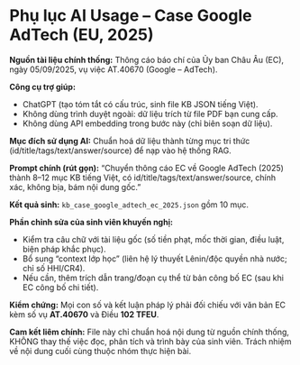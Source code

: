 # Phụ lục AI Usage – Case Google AdTech (EU, 2025)

**Nguồn tài liệu chính thống:** Thông cáo báo chí của Ủy ban Châu Âu (EC), ngày 05/09/2025, vụ việc AT.40670 (Google – AdTech).

**Công cụ trợ giúp:**
- ChatGPT (tạo tóm tắt có cấu trúc, sinh file KB JSON tiếng Việt).
- Không dùng trình duyệt ngoài: dữ liệu trích từ file PDF bạn cung cấp.
- Không dùng API embedding trong bước này (chỉ biên soạn dữ liệu).

**Mục đích sử dụng AI:** Chuẩn hoá dữ liệu thành từng mục tri thức (id/title/tags/text/answer/source) để nạp vào hệ thống RAG.

**Prompt chính (rút gọn):** “Chuyển thông cáo EC về Google AdTech (2025) thành 8–12 mục KB tiếng Việt, có id/title/tags/text/answer/source, chính xác, không bịa, bám nội dung gốc.”

**Kết quả sinh:** `kb_case_google_adtech_ec_2025.json` gồm 10 mục.

**Phần chỉnh sửa của sinh viên khuyến nghị:**
- Kiểm tra câu chữ với tài liệu gốc (số tiền phạt, mốc thời gian, điều luật, biện pháp khắc phục).
- Bổ sung “context lớp học” (liên hệ lý thuyết Lênin/độc quyền nhà nước; chỉ số HHI/CR4).
- Nếu cần, thêm trích dẫn trang/đoạn cụ thể từ bản công bố EC (sau khi EC công bố chi tiết).

**Kiểm chứng:** Mọi con số và kết luận pháp lý phải đối chiếu với văn bản EC kèm số vụ **AT.40670** và Điều **102 TFEU**.

**Cam kết liêm chính:** File này chỉ chuẩn hoá nội dung từ nguồn chính thống, KHÔNG thay thế việc đọc, phân tích và trình bày của sinh viên. Trách nhiệm về nội dung cuối cùng thuộc nhóm thực hiện bài.
